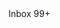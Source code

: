 ﻿<BSButton Color="BSColor.Primary" Class="position-relative">
    Inbox <BSBadge Color="BSColor.Danger" IsPill="true" Class="position-absolute top-0 start-100 translate-middle">99+</BSBadge>
</BSButton>